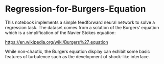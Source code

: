 # Regression-for-Burgers-Equation
This notebook implements a simple feedforward neural network to solve a regression task.
The dataset comes from a solution of the Burgers' equation which is a simplification of the Navier Stokes equation:

https://en.wikipedia.org/wiki/Burgers%27_equation

While non-chaotic, the Burgers equation display can exhibit some basic features of turbulence such as the development of shock-like interface.
